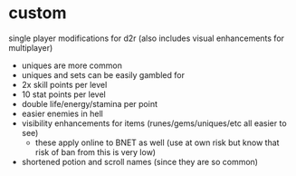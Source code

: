 # custom
single player modifications for d2r (also includes visual enhancements for multiplayer)

- uniques are more common
- uniques and sets can be easily gambled for
- 2x skill points per level
- 10 stat points per level
- double life/energy/stamina per point
- easier enemies in hell
- visibility enhancements for items (runes/gems/uniques/etc all easier to see)
    - these apply online to BNET as well (use at own risk but know that risk of ban from this is very low)
- shortened potion and scroll names (since they are so common)
